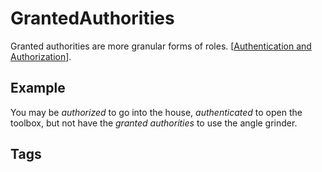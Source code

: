 # GrantedAuthorities

Granted authorities are more granular forms of roles. [[Authentication and Authorization](../202403180340)].  

## Example
You may be *authorized* to go into the house, *authenticated* to open the toolbox, but not have the *granted authorities* to use the angle grinder.  

## Tags
